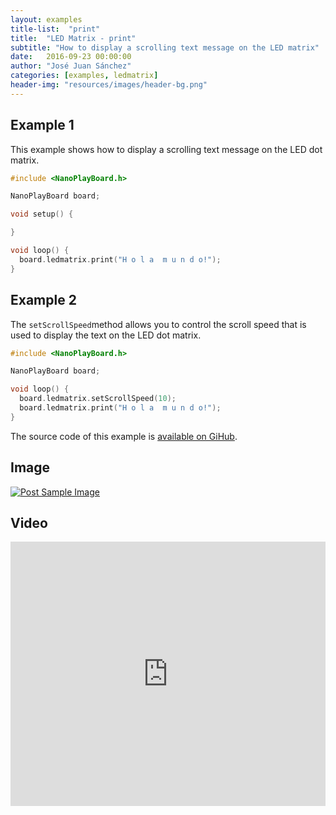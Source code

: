 ```yaml
---
layout: examples
title-list:  "print"
title:  "LED Matrix - print"
subtitle: "How to display a scrolling text message on the LED matrix"
date:   2016-09-23 00:00:00
author: "José Juan Sánchez"
categories: [examples, ledmatrix]
header-img: "resources/images/header-bg.png"
---
```


## Example 1
This example shows how to display a scrolling text message on the LED dot matrix.

```c++
#include <NanoPlayBoard.h>

NanoPlayBoard board;

void setup() {

}

void loop() {
  board.ledmatrix.print("H o l a  m u n d o!");
}
```

## Example 2
The `setScrollSpeed`method allows you to control the scroll speed that is used to display the text on the LED dot matrix.

```c++
#include <NanoPlayBoard.h>

NanoPlayBoard board;

void loop() {
  board.ledmatrix.setScrollSpeed(10);
  board.ledmatrix.print("H o l a  m u n d o!");
}
```

The source code of this example is [available on GiHub][1].

## Image
<a href="#">
    <img class="img-responsive" src="{{ site.baseurl }}/resources/images/bluetooth_beach.jpg" alt="Post Sample Image">
</a>

## Video
<iframe width="100%" height="423" src="https://www.youtube.com/embed/NiuZJAB38TI" frameborder="0" allowfullscreen></iframe>

[1]: https://github.com/josejuansanchez/NanoPlayBoard-Arduino-Library/tree/master/examples